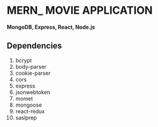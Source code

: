 # MERN\_ MOVIE APPLICATION

**MongoDB, Express, React, Node.js**

## Dependencies

1. bcrypt
2. body-parser
3. cookie-parser
4. cors
5. express
6. jsonwebtoken
7. momet
8. mongoose
9. react-redux
10. saslprep
